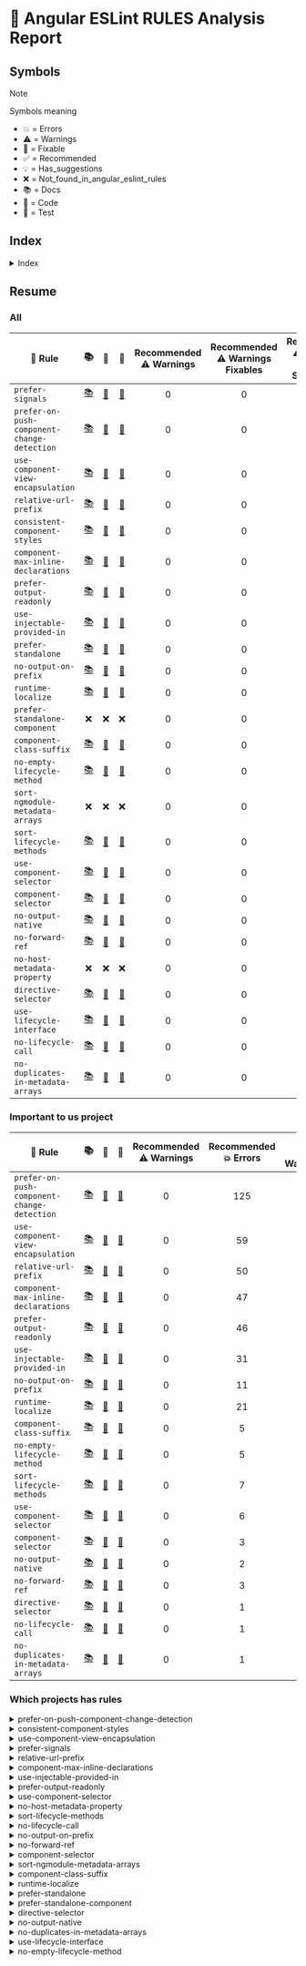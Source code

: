 # 📑 Angular ESLint RULES Analysis Report

## Symbols

> [!NOTE]
> Symbols meaning
> - 💥 = Errors
> - ⚠️ = Warnings
> - 🔧 = Fixable
> - ✅ = Recommended
> - 💡 = Has_suggestions
> - ❌ = Not_found_in_angular_eslint_rules
> - 📚 = Docs
> - 📄 = Code
> - 🧪 = Test



## Index

<details>
	<summary>Index</summary>

- [Resume](#resume)
	- [All](#all)
	- [Important to us project](#important-to-us-project)
	- [Which projects has rules](#which-projects-has-rules)
</details>

## Resume

### All

| 📏 Rule | 📚 | 📄 | 🧪 | Recommended<br>⚠️ Warnings | Recommended<br>⚠️ Warnings<br>Fixables | Recommended<br>⚠️ Warnings<br>With Suggestions | Recommended<br>💥 Errors | Recommended<br>💥 Errors<br>Fixables | Recommended<br>💥 Errors<br>With Suggestions | All<br>⚠️ Warnings | All<br>⚠️ Warnings<br>Fixables | All<br>⚠️ Warnings<br>With Suggestions | All<br>💥 Errors | All<br>💥 Errors<br>Fixables | All<br>💥 Errors<br>With Suggestions | 🔧 | ✅ | 💡 |
| --- | :--: | :--: | :--: | :--: | :--: | :--: | :--: | :--: | :--: | :--: | :--: | :--: | :--: | :--: | :--: | :--: | :--: | :--: |
| `prefer-signals` | [📚](https://github.com/angular-eslint/angular-eslint/blob/main/packages/eslint-plugin/docs/rules/prefer-signals.md) | [📄](https://github.com/angular-eslint/angular-eslint/blob/main/packages/eslint-plugin/src/rules/prefer-signals.ts) | [🧪](https://github.com/angular-eslint/angular-eslint/blob/main/packages/eslint-plugin/tests/rules/prefer-signals) | 0 | 0 | 0 | 219 | 0 | 2 | 0 | 0 | 0 | 0 | 0 | 0 | 🔧 |  |  |
| `prefer-on-push-component-change-detection` | [📚](https://github.com/angular-eslint/angular-eslint/blob/main/packages/eslint-plugin/docs/rules/prefer-on-push-component-change-detection.md) | [📄](https://github.com/angular-eslint/angular-eslint/blob/main/packages/eslint-plugin/src/rules/prefer-on-push-component-change-detection.ts) | [🧪](https://github.com/angular-eslint/angular-eslint/blob/main/packages/eslint-plugin/tests/rules/prefer-on-push-component-change-detection) | 0 | 0 | 0 | 125 | 0 | 125 | 0 | 0 | 0 | 0 | 0 | 0 |  |  | 💡 |
| `use-component-view-encapsulation` | [📚](https://github.com/angular-eslint/angular-eslint/blob/main/packages/eslint-plugin/docs/rules/use-component-view-encapsulation.md) | [📄](https://github.com/angular-eslint/angular-eslint/blob/main/packages/eslint-plugin/src/rules/use-component-view-encapsulation.ts) | [🧪](https://github.com/angular-eslint/angular-eslint/blob/main/packages/eslint-plugin/tests/rules/use-component-view-encapsulation) | 0 | 0 | 0 | 59 | 0 | 59 | 0 | 0 | 0 | 0 | 0 | 0 |  |  | 💡 |
| `relative-url-prefix` | [📚](https://github.com/angular-eslint/angular-eslint/blob/main/packages/eslint-plugin/docs/rules/relative-url-prefix.md) | [📄](https://github.com/angular-eslint/angular-eslint/blob/main/packages/eslint-plugin/src/rules/relative-url-prefix.ts) | [🧪](https://github.com/angular-eslint/angular-eslint/blob/main/packages/eslint-plugin/tests/rules/relative-url-prefix) | 0 | 0 | 0 | 50 | 0 | 0 | 0 | 0 | 0 | 0 | 0 | 0 |  |  |  |
| `consistent-component-styles` | [📚](https://github.com/angular-eslint/angular-eslint/blob/main/packages/eslint-plugin/docs/rules/consistent-component-styles.md) | [📄](https://github.com/angular-eslint/angular-eslint/blob/main/packages/eslint-plugin/src/rules/consistent-component-styles.ts) | [🧪](https://github.com/angular-eslint/angular-eslint/blob/main/packages/eslint-plugin/tests/rules/consistent-component-styles) | 0 | 0 | 0 | 48 | 48 | 0 | 0 | 0 | 0 | 0 | 0 | 0 | 🔧 |  |  |
| `component-max-inline-declarations` | [📚](https://github.com/angular-eslint/angular-eslint/blob/main/packages/eslint-plugin/docs/rules/component-max-inline-declarations.md) | [📄](https://github.com/angular-eslint/angular-eslint/blob/main/packages/eslint-plugin/src/rules/component-max-inline-declarations.ts) | [🧪](https://github.com/angular-eslint/angular-eslint/blob/main/packages/eslint-plugin/tests/rules/component-max-inline-declarations) | 0 | 0 | 0 | 47 | 0 | 0 | 0 | 0 | 0 | 0 | 0 | 0 |  |  |  |
| `prefer-output-readonly` | [📚](https://github.com/angular-eslint/angular-eslint/blob/main/packages/eslint-plugin/docs/rules/prefer-output-readonly.md) | [📄](https://github.com/angular-eslint/angular-eslint/blob/main/packages/eslint-plugin/src/rules/prefer-output-readonly.ts) | [🧪](https://github.com/angular-eslint/angular-eslint/blob/main/packages/eslint-plugin/tests/rules/prefer-output-readonly) | 0 | 0 | 0 | 46 | 0 | 46 | 0 | 0 | 0 | 0 | 0 | 0 |  |  | 💡 |
| `use-injectable-provided-in` | [📚](https://github.com/angular-eslint/angular-eslint/blob/main/packages/eslint-plugin/docs/rules/use-injectable-provided-in.md) | [📄](https://github.com/angular-eslint/angular-eslint/blob/main/packages/eslint-plugin/src/rules/use-injectable-provided-in.ts) | [🧪](https://github.com/angular-eslint/angular-eslint/blob/main/packages/eslint-plugin/tests/rules/use-injectable-provided-in) | 0 | 0 | 0 | 31 | 0 | 31 | 0 | 0 | 0 | 0 | 0 | 0 |  |  | 💡 |
| `prefer-standalone` | [📚](https://github.com/angular-eslint/angular-eslint/blob/main/packages/eslint-plugin/docs/rules/prefer-standalone.md) | [📄](https://github.com/angular-eslint/angular-eslint/blob/main/packages/eslint-plugin/src/rules/prefer-standalone.ts) | [🧪](https://github.com/angular-eslint/angular-eslint/blob/main/packages/eslint-plugin/tests/rules/prefer-standalone) | 0 | 0 | 0 | 12 | 12 | 0 | 0 | 0 | 0 | 12 | 12 | 0 | 🔧 | ✅ |  |
| `no-output-on-prefix` | [📚](https://github.com/angular-eslint/angular-eslint/blob/main/packages/eslint-plugin/docs/rules/no-output-on-prefix.md) | [📄](https://github.com/angular-eslint/angular-eslint/blob/main/packages/eslint-plugin/src/rules/no-output-on-prefix.ts) | [🧪](https://github.com/angular-eslint/angular-eslint/blob/main/packages/eslint-plugin/tests/rules/no-output-on-prefix) | 0 | 0 | 0 | 11 | 0 | 0 | 0 | 0 | 0 | 11 | 0 | 0 |  | ✅ |  |
| `runtime-localize` | [📚](https://github.com/angular-eslint/angular-eslint/blob/main/packages/eslint-plugin/docs/rules/runtime-localize.md) | [📄](https://github.com/angular-eslint/angular-eslint/blob/main/packages/eslint-plugin/src/rules/runtime-localize.ts) | [🧪](https://github.com/angular-eslint/angular-eslint/blob/main/packages/eslint-plugin/tests/rules/runtime-localize) | 0 | 0 | 0 | 21 | 0 | 0 | 0 | 0 | 0 | 0 | 0 | 0 |  |  |  |
| `prefer-standalone-component` | ❌ | ❌ | ❌ | 0 | 0 | 0 | 11 | 11 | 0 | 0 | 0 | 0 | 0 | 0 | 0 | ❌ | ❌ | ❌ |
| `component-class-suffix` | [📚](https://github.com/angular-eslint/angular-eslint/blob/main/packages/eslint-plugin/docs/rules/component-class-suffix.md) | [📄](https://github.com/angular-eslint/angular-eslint/blob/main/packages/eslint-plugin/src/rules/component-class-suffix.ts) | [🧪](https://github.com/angular-eslint/angular-eslint/blob/main/packages/eslint-plugin/tests/rules/component-class-suffix) | 0 | 0 | 0 | 5 | 0 | 0 | 0 | 0 | 0 | 5 | 0 | 0 |  | ✅ |  |
| `no-empty-lifecycle-method` | [📚](https://github.com/angular-eslint/angular-eslint/blob/main/packages/eslint-plugin/docs/rules/no-empty-lifecycle-method.md) | [📄](https://github.com/angular-eslint/angular-eslint/blob/main/packages/eslint-plugin/src/rules/no-empty-lifecycle-method.ts) | [🧪](https://github.com/angular-eslint/angular-eslint/blob/main/packages/eslint-plugin/tests/rules/no-empty-lifecycle-method) | 0 | 0 | 0 | 5 | 0 | 5 | 0 | 0 | 0 | 5 | 0 | 5 |  | ✅ | 💡 |
| `sort-ngmodule-metadata-arrays` | ❌ | ❌ | ❌ | 0 | 0 | 0 | 9 | 9 | 0 | 0 | 0 | 0 | 0 | 0 | 0 | ❌ | ❌ | ❌ |
| `sort-lifecycle-methods` | [📚](https://github.com/angular-eslint/angular-eslint/blob/main/packages/eslint-plugin/docs/rules/sort-lifecycle-methods.md) | [📄](https://github.com/angular-eslint/angular-eslint/blob/main/packages/eslint-plugin/src/rules/sort-lifecycle-methods.ts) | [🧪](https://github.com/angular-eslint/angular-eslint/blob/main/packages/eslint-plugin/tests/rules/sort-lifecycle-methods) | 0 | 0 | 0 | 7 | 0 | 0 | 0 | 0 | 0 | 0 | 0 | 0 |  |  |  |
| `use-component-selector` | [📚](https://github.com/angular-eslint/angular-eslint/blob/main/packages/eslint-plugin/docs/rules/use-component-selector.md) | [📄](https://github.com/angular-eslint/angular-eslint/blob/main/packages/eslint-plugin/src/rules/use-component-selector.ts) | [🧪](https://github.com/angular-eslint/angular-eslint/blob/main/packages/eslint-plugin/tests/rules/use-component-selector) | 0 | 0 | 0 | 6 | 0 | 0 | 0 | 0 | 0 | 0 | 0 | 0 |  |  |  |
| `component-selector` | [📚](https://github.com/angular-eslint/angular-eslint/blob/main/packages/eslint-plugin/docs/rules/component-selector.md) | [📄](https://github.com/angular-eslint/angular-eslint/blob/main/packages/eslint-plugin/src/rules/component-selector.ts) | [🧪](https://github.com/angular-eslint/angular-eslint/blob/main/packages/eslint-plugin/tests/rules/component-selector) | 0 | 0 | 0 | 3 | 0 | 0 | 0 | 0 | 0 | 3 | 0 | 0 |  |  |  |
| `no-output-native` | [📚](https://github.com/angular-eslint/angular-eslint/blob/main/packages/eslint-plugin/docs/rules/no-output-native.md) | [📄](https://github.com/angular-eslint/angular-eslint/blob/main/packages/eslint-plugin/src/rules/no-output-native.ts) | [🧪](https://github.com/angular-eslint/angular-eslint/blob/main/packages/eslint-plugin/tests/rules/no-output-native) | 0 | 0 | 0 | 2 | 0 | 0 | 0 | 0 | 0 | 2 | 0 | 0 |  | ✅ |  |
| `no-forward-ref` | [📚](https://github.com/angular-eslint/angular-eslint/blob/main/packages/eslint-plugin/docs/rules/no-forward-ref.md) | [📄](https://github.com/angular-eslint/angular-eslint/blob/main/packages/eslint-plugin/src/rules/no-forward-ref.ts) | [🧪](https://github.com/angular-eslint/angular-eslint/blob/main/packages/eslint-plugin/tests/rules/no-forward-ref) | 0 | 0 | 0 | 3 | 0 | 0 | 0 | 0 | 0 | 0 | 0 | 0 |  |  |  |
| `no-host-metadata-property` | ❌ | ❌ | ❌ | 0 | 0 | 0 | 1 | 0 | 0 | 0 | 0 | 0 | 1 | 0 | 0 | ❌ | ❌ | ❌ |
| `directive-selector` | [📚](https://github.com/angular-eslint/angular-eslint/blob/main/packages/eslint-plugin/docs/rules/directive-selector.md) | [📄](https://github.com/angular-eslint/angular-eslint/blob/main/packages/eslint-plugin/src/rules/directive-selector.ts) | [🧪](https://github.com/angular-eslint/angular-eslint/blob/main/packages/eslint-plugin/tests/rules/directive-selector) | 0 | 0 | 0 | 1 | 0 | 0 | 0 | 0 | 0 | 1 | 0 | 0 |  |  |  |
| `use-lifecycle-interface` | [📚](https://github.com/angular-eslint/angular-eslint/blob/main/packages/eslint-plugin/docs/rules/use-lifecycle-interface.md) | [📄](https://github.com/angular-eslint/angular-eslint/blob/main/packages/eslint-plugin/src/rules/use-lifecycle-interface.ts) | [🧪](https://github.com/angular-eslint/angular-eslint/blob/main/packages/eslint-plugin/tests/rules/use-lifecycle-interface) | 0 | 0 | 0 | 1 | 1 | 0 | 1 | 1 | 0 | 0 | 0 | 0 | 🔧 |  |  |
| `no-lifecycle-call` | [📚](https://github.com/angular-eslint/angular-eslint/blob/main/packages/eslint-plugin/docs/rules/no-lifecycle-call.md) | [📄](https://github.com/angular-eslint/angular-eslint/blob/main/packages/eslint-plugin/src/rules/no-lifecycle-call.ts) | [🧪](https://github.com/angular-eslint/angular-eslint/blob/main/packages/eslint-plugin/tests/rules/no-lifecycle-call) | 0 | 0 | 0 | 1 | 0 | 0 | 0 | 0 | 0 | 0 | 0 | 0 |  |  |  |
| `no-duplicates-in-metadata-arrays` | [📚](https://github.com/angular-eslint/angular-eslint/blob/main/packages/eslint-plugin/docs/rules/no-duplicates-in-metadata-arrays.md) | [📄](https://github.com/angular-eslint/angular-eslint/blob/main/packages/eslint-plugin/src/rules/no-duplicates-in-metadata-arrays.ts) | [🧪](https://github.com/angular-eslint/angular-eslint/blob/main/packages/eslint-plugin/tests/rules/no-duplicates-in-metadata-arrays) | 0 | 0 | 0 | 1 | 0 | 0 | 0 | 0 | 0 | 0 | 0 | 0 |  |  |  |



### Important to us project

| 📏 Rule | 📚 | 📄 | 🧪 | Recommended<br>⚠️ Warnings | Recommended<br>💥 Errors | All<br>⚠️ Warnings | All<br>💥 Errors | 🔧 | ✅ | 💡 |
| --- | :--: | :--: | :--: | :--: | :--: | :--: | :--: | :--: | :--: | :--: |
| `prefer-on-push-component-change-detection` | [📚](https://github.com/angular-eslint/angular-eslint/blob/main/packages/eslint-plugin/docs/rules/prefer-on-push-component-change-detection.md) | [📄](https://github.com/angular-eslint/angular-eslint/blob/main/packages/eslint-plugin/src/rules/prefer-on-push-component-change-detection.ts) | [🧪](https://github.com/angular-eslint/angular-eslint/blob/main/packages/eslint-plugin/tests/rules/prefer-on-push-component-change-detection) | 0 | 125 | 0 | 0 |  |  | 💡 |
| `use-component-view-encapsulation` | [📚](https://github.com/angular-eslint/angular-eslint/blob/main/packages/eslint-plugin/docs/rules/use-component-view-encapsulation.md) | [📄](https://github.com/angular-eslint/angular-eslint/blob/main/packages/eslint-plugin/src/rules/use-component-view-encapsulation.ts) | [🧪](https://github.com/angular-eslint/angular-eslint/blob/main/packages/eslint-plugin/tests/rules/use-component-view-encapsulation) | 0 | 59 | 0 | 0 |  |  | 💡 |
| `relative-url-prefix` | [📚](https://github.com/angular-eslint/angular-eslint/blob/main/packages/eslint-plugin/docs/rules/relative-url-prefix.md) | [📄](https://github.com/angular-eslint/angular-eslint/blob/main/packages/eslint-plugin/src/rules/relative-url-prefix.ts) | [🧪](https://github.com/angular-eslint/angular-eslint/blob/main/packages/eslint-plugin/tests/rules/relative-url-prefix) | 0 | 50 | 0 | 0 |  |  |  |
| `component-max-inline-declarations` | [📚](https://github.com/angular-eslint/angular-eslint/blob/main/packages/eslint-plugin/docs/rules/component-max-inline-declarations.md) | [📄](https://github.com/angular-eslint/angular-eslint/blob/main/packages/eslint-plugin/src/rules/component-max-inline-declarations.ts) | [🧪](https://github.com/angular-eslint/angular-eslint/blob/main/packages/eslint-plugin/tests/rules/component-max-inline-declarations) | 0 | 47 | 0 | 0 |  |  |  |
| `prefer-output-readonly` | [📚](https://github.com/angular-eslint/angular-eslint/blob/main/packages/eslint-plugin/docs/rules/prefer-output-readonly.md) | [📄](https://github.com/angular-eslint/angular-eslint/blob/main/packages/eslint-plugin/src/rules/prefer-output-readonly.ts) | [🧪](https://github.com/angular-eslint/angular-eslint/blob/main/packages/eslint-plugin/tests/rules/prefer-output-readonly) | 0 | 46 | 0 | 0 |  |  | 💡 |
| `use-injectable-provided-in` | [📚](https://github.com/angular-eslint/angular-eslint/blob/main/packages/eslint-plugin/docs/rules/use-injectable-provided-in.md) | [📄](https://github.com/angular-eslint/angular-eslint/blob/main/packages/eslint-plugin/src/rules/use-injectable-provided-in.ts) | [🧪](https://github.com/angular-eslint/angular-eslint/blob/main/packages/eslint-plugin/tests/rules/use-injectable-provided-in) | 0 | 31 | 0 | 0 |  |  | 💡 |
| `no-output-on-prefix` | [📚](https://github.com/angular-eslint/angular-eslint/blob/main/packages/eslint-plugin/docs/rules/no-output-on-prefix.md) | [📄](https://github.com/angular-eslint/angular-eslint/blob/main/packages/eslint-plugin/src/rules/no-output-on-prefix.ts) | [🧪](https://github.com/angular-eslint/angular-eslint/blob/main/packages/eslint-plugin/tests/rules/no-output-on-prefix) | 0 | 11 | 0 | 11 |  | ✅ |  |
| `runtime-localize` | [📚](https://github.com/angular-eslint/angular-eslint/blob/main/packages/eslint-plugin/docs/rules/runtime-localize.md) | [📄](https://github.com/angular-eslint/angular-eslint/blob/main/packages/eslint-plugin/src/rules/runtime-localize.ts) | [🧪](https://github.com/angular-eslint/angular-eslint/blob/main/packages/eslint-plugin/tests/rules/runtime-localize) | 0 | 21 | 0 | 0 |  |  |  |
| `component-class-suffix` | [📚](https://github.com/angular-eslint/angular-eslint/blob/main/packages/eslint-plugin/docs/rules/component-class-suffix.md) | [📄](https://github.com/angular-eslint/angular-eslint/blob/main/packages/eslint-plugin/src/rules/component-class-suffix.ts) | [🧪](https://github.com/angular-eslint/angular-eslint/blob/main/packages/eslint-plugin/tests/rules/component-class-suffix) | 0 | 5 | 0 | 5 |  | ✅ |  |
| `no-empty-lifecycle-method` | [📚](https://github.com/angular-eslint/angular-eslint/blob/main/packages/eslint-plugin/docs/rules/no-empty-lifecycle-method.md) | [📄](https://github.com/angular-eslint/angular-eslint/blob/main/packages/eslint-plugin/src/rules/no-empty-lifecycle-method.ts) | [🧪](https://github.com/angular-eslint/angular-eslint/blob/main/packages/eslint-plugin/tests/rules/no-empty-lifecycle-method) | 0 | 5 | 0 | 5 |  | ✅ | 💡 |
| `sort-lifecycle-methods` | [📚](https://github.com/angular-eslint/angular-eslint/blob/main/packages/eslint-plugin/docs/rules/sort-lifecycle-methods.md) | [📄](https://github.com/angular-eslint/angular-eslint/blob/main/packages/eslint-plugin/src/rules/sort-lifecycle-methods.ts) | [🧪](https://github.com/angular-eslint/angular-eslint/blob/main/packages/eslint-plugin/tests/rules/sort-lifecycle-methods) | 0 | 7 | 0 | 0 |  |  |  |
| `use-component-selector` | [📚](https://github.com/angular-eslint/angular-eslint/blob/main/packages/eslint-plugin/docs/rules/use-component-selector.md) | [📄](https://github.com/angular-eslint/angular-eslint/blob/main/packages/eslint-plugin/src/rules/use-component-selector.ts) | [🧪](https://github.com/angular-eslint/angular-eslint/blob/main/packages/eslint-plugin/tests/rules/use-component-selector) | 0 | 6 | 0 | 0 |  |  |  |
| `component-selector` | [📚](https://github.com/angular-eslint/angular-eslint/blob/main/packages/eslint-plugin/docs/rules/component-selector.md) | [📄](https://github.com/angular-eslint/angular-eslint/blob/main/packages/eslint-plugin/src/rules/component-selector.ts) | [🧪](https://github.com/angular-eslint/angular-eslint/blob/main/packages/eslint-plugin/tests/rules/component-selector) | 0 | 3 | 0 | 3 |  |  |  |
| `no-output-native` | [📚](https://github.com/angular-eslint/angular-eslint/blob/main/packages/eslint-plugin/docs/rules/no-output-native.md) | [📄](https://github.com/angular-eslint/angular-eslint/blob/main/packages/eslint-plugin/src/rules/no-output-native.ts) | [🧪](https://github.com/angular-eslint/angular-eslint/blob/main/packages/eslint-plugin/tests/rules/no-output-native) | 0 | 2 | 0 | 2 |  | ✅ |  |
| `no-forward-ref` | [📚](https://github.com/angular-eslint/angular-eslint/blob/main/packages/eslint-plugin/docs/rules/no-forward-ref.md) | [📄](https://github.com/angular-eslint/angular-eslint/blob/main/packages/eslint-plugin/src/rules/no-forward-ref.ts) | [🧪](https://github.com/angular-eslint/angular-eslint/blob/main/packages/eslint-plugin/tests/rules/no-forward-ref) | 0 | 3 | 0 | 0 |  |  |  |
| `directive-selector` | [📚](https://github.com/angular-eslint/angular-eslint/blob/main/packages/eslint-plugin/docs/rules/directive-selector.md) | [📄](https://github.com/angular-eslint/angular-eslint/blob/main/packages/eslint-plugin/src/rules/directive-selector.ts) | [🧪](https://github.com/angular-eslint/angular-eslint/blob/main/packages/eslint-plugin/tests/rules/directive-selector) | 0 | 1 | 0 | 1 |  |  |  |
| `no-lifecycle-call` | [📚](https://github.com/angular-eslint/angular-eslint/blob/main/packages/eslint-plugin/docs/rules/no-lifecycle-call.md) | [📄](https://github.com/angular-eslint/angular-eslint/blob/main/packages/eslint-plugin/src/rules/no-lifecycle-call.ts) | [🧪](https://github.com/angular-eslint/angular-eslint/blob/main/packages/eslint-plugin/tests/rules/no-lifecycle-call) | 0 | 1 | 0 | 0 |  |  |  |
| `no-duplicates-in-metadata-arrays` | [📚](https://github.com/angular-eslint/angular-eslint/blob/main/packages/eslint-plugin/docs/rules/no-duplicates-in-metadata-arrays.md) | [📄](https://github.com/angular-eslint/angular-eslint/blob/main/packages/eslint-plugin/src/rules/no-duplicates-in-metadata-arrays.ts) | [🧪](https://github.com/angular-eslint/angular-eslint/blob/main/packages/eslint-plugin/tests/rules/no-duplicates-in-metadata-arrays) | 0 | 1 | 0 | 0 |  |  |  |



### Which projects has rules

<details>
<summary>prefer-on-push-component-change-detection</summary>

- RECOMMENDED: \[⚠️ 0 💥 20] ALL: \[⚠️ 0 💥 0] [angular-calendar](repositories/report.angular-calendar.md#%EF%B8%8F-angular-calendar)-->[angular-calendar](repositories/report.angular-calendar.md#-angular-calendar)

- RECOMMENDED: \[⚠️ 0 💥 19] ALL: \[⚠️ 0 💥 0] [QuickApp](repositories/report.QuickApp.md#%EF%B8%8F-QuickApp)-->[quickapp.client](repositories/report.QuickApp.md#-quickapp.client)

- RECOMMENDED: \[⚠️ 0 💥 16] ALL: \[⚠️ 0 💥 0] [angular-realworld-example-app](repositories/report.angular-realworld-example-app.md#%EF%B8%8F-angular-realworld-example-app)-->[angular-conduit](repositories/report.angular-realworld-example-app.md#-angular-conduit)

- RECOMMENDED: \[⚠️ 0 💥 12] ALL: \[⚠️ 0 💥 0] [Angular-Full-Stack](repositories/report.Angular-Full-Stack.md#%EF%B8%8F-Angular-Full-Stack)-->[angular2-full-stack](repositories/report.Angular-Full-Stack.md#-angular2-full-stack)

- RECOMMENDED: \[⚠️ 0 💥 11] ALL: \[⚠️ 0 💥 0] [angular-ionic-ngxs-movies](repositories/report.angular-ionic-ngxs-movies.md#%EF%B8%8F-angular-ionic-ngxs-movies)-->[angular-ionic-ngxs-movies](repositories/report.angular-ionic-ngxs-movies.md#-angular-ionic-ngxs-movies)

- RECOMMENDED: \[⚠️ 0 💥 06] ALL: \[⚠️ 0 💥 0] [angular-fontawesome](repositories/report.angular-fontawesome.md#%EF%B8%8F-angular-fontawesome)-->[angular-fontawesome](repositories/report.angular-fontawesome.md#-angular-fontawesome)

- RECOMMENDED: \[⚠️ 0 💥 06] ALL: \[⚠️ 0 💥 0] [ngx-toastr](repositories/report.ngx-toastr.md#%EF%B8%8F-ngx-toastr)-->[ngx-toastr](repositories/report.ngx-toastr.md#-ngx-toastr)

- RECOMMENDED: \[⚠️ 0 💥 06] ALL: \[⚠️ 0 💥 0] [mean](repositories/report.mean.md#%EF%B8%8F-mean)-->[mean](repositories/report.mean.md#-mean)

- RECOMMENDED: \[⚠️ 0 💥 04] ALL: \[⚠️ 0 💥 0] [angular-calendar](repositories/report.angular-calendar.md#%EF%B8%8F-angular-calendar)-->[demos](repositories/report.angular-calendar.md#-demos)

- RECOMMENDED: \[⚠️ 0 💥 04] ALL: \[⚠️ 0 💥 0] [angular-fontawesome](repositories/report.angular-fontawesome.md#%EF%B8%8F-angular-fontawesome)-->[demo](repositories/report.angular-fontawesome.md#-demo)

- RECOMMENDED: \[⚠️ 0 💥 04] ALL: \[⚠️ 0 💥 0] [angular-16-crud-example](repositories/report.angular-16-crud-example.md#%EF%B8%8F-angular-16-crud-example)-->[angular-16-crud](repositories/report.angular-16-crud-example.md#-angular-16-crud)

- RECOMMENDED: \[⚠️ 0 💥 04] ALL: \[⚠️ 0 💥 0] [angular-17-crud-example](repositories/report.angular-17-crud-example.md#%EF%B8%8F-angular-17-crud-example)-->[angular-17-crud](repositories/report.angular-17-crud-example.md#-angular-17-crud)

- RECOMMENDED: \[⚠️ 0 💥 03] ALL: \[⚠️ 0 💥 0] [angular-gridster2](repositories/report.angular-gridster2.md#%EF%B8%8F-angular-gridster2)-->[angular-gridster2](repositories/report.angular-gridster2.md#-angular-gridster2)

- RECOMMENDED: \[⚠️ 0 💥 03] ALL: \[⚠️ 0 💥 0] [ngx-quill](repositories/report.ngx-quill.md#%EF%B8%8F-ngx-quill)-->[ngx-quill](repositories/report.ngx-quill.md#-ngx-quill)

- RECOMMENDED: \[⚠️ 0 💥 03] ALL: \[⚠️ 0 💥 0] [gojs-angular-basic](repositories/report.gojs-angular-basic.md#%EF%B8%8F-gojs-angular-basic)-->[first-app](repositories/report.gojs-angular-basic.md#-first-app)

- RECOMMENDED: \[⚠️ 0 💥 02] ALL: \[⚠️ 0 💥 0] [play-scala-angular-seed](repositories/report.play-scala-angular-seed.md#%EF%B8%8F-play-scala-angular-seed)-->[scala-play-angular-seed](repositories/report.play-scala-angular-seed.md#-scala-play-angular-seed)

- RECOMMENDED: \[⚠️ 0 💥 01] ALL: \[⚠️ 0 💥 0] [angular-basics-project](repositories/report.angular-basics-project.md#%EF%B8%8F-angular-basics-project)-->[shopping-cart](repositories/report.angular-basics-project.md#-shopping-cart)

- RECOMMENDED: \[⚠️ 0 💥 01] ALL: \[⚠️ 0 💥 0] [ng-apexcharts](repositories/report.ng-apexcharts.md#%EF%B8%8F-ng-apexcharts)-->[ng-apexcharts-demo](repositories/report.ng-apexcharts.md#-ng-apexcharts-demo)

</details>

<details>
<summary>consistent-component-styles</summary>

- RECOMMENDED: \[⚠️ 0 💥 17] ALL: \[⚠️ 0 💥 0] [angular-calendar](repositories/report.angular-calendar.md#%EF%B8%8F-angular-calendar)-->[demos](repositories/report.angular-calendar.md#-demos)

- RECOMMENDED: \[⚠️ 0 💥 05] ALL: \[⚠️ 0 💥 0] [mean](repositories/report.mean.md#%EF%B8%8F-mean)-->[mean](repositories/report.mean.md#-mean)

- RECOMMENDED: \[⚠️ 0 💥 04] ALL: \[⚠️ 0 💥 0] [angular-16-crud-example](repositories/report.angular-16-crud-example.md#%EF%B8%8F-angular-16-crud-example)-->[angular-16-crud](repositories/report.angular-16-crud-example.md#-angular-16-crud)

- RECOMMENDED: \[⚠️ 0 💥 04] ALL: \[⚠️ 0 💥 0] [Angular-Full-Stack](repositories/report.Angular-Full-Stack.md#%EF%B8%8F-Angular-Full-Stack)-->[angular2-full-stack](repositories/report.Angular-Full-Stack.md#-angular2-full-stack)

- RECOMMENDED: \[⚠️ 0 💥 03] ALL: \[⚠️ 0 💥 0] [angular-gridster2](repositories/report.angular-gridster2.md#%EF%B8%8F-angular-gridster2)-->[angular-gridster2](repositories/report.angular-gridster2.md#-angular-gridster2)

- RECOMMENDED: \[⚠️ 0 💥 03] ALL: \[⚠️ 0 💥 0] [ngx-quill](repositories/report.ngx-quill.md#%EF%B8%8F-ngx-quill)-->[ngx-quill](repositories/report.ngx-quill.md#-ngx-quill)

- RECOMMENDED: \[⚠️ 0 💥 03] ALL: \[⚠️ 0 💥 0] [angular-17-crud-example](repositories/report.angular-17-crud-example.md#%EF%B8%8F-angular-17-crud-example)-->[angular-17-crud](repositories/report.angular-17-crud-example.md#-angular-17-crud)

- RECOMMENDED: \[⚠️ 0 💥 02] ALL: \[⚠️ 0 💥 0] [gojs-angular-basic](repositories/report.gojs-angular-basic.md#%EF%B8%8F-gojs-angular-basic)-->[first-app](repositories/report.gojs-angular-basic.md#-first-app)

- RECOMMENDED: \[⚠️ 0 💥 02] ALL: \[⚠️ 0 💥 0] [play-scala-angular-seed](repositories/report.play-scala-angular-seed.md#%EF%B8%8F-play-scala-angular-seed)-->[scala-play-angular-seed](repositories/report.play-scala-angular-seed.md#-scala-play-angular-seed)

- RECOMMENDED: \[⚠️ 0 💥 01] ALL: \[⚠️ 0 💥 0] [angular-calendar](repositories/report.angular-calendar.md#%EF%B8%8F-angular-calendar)-->[angular-calendar](repositories/report.angular-calendar.md#-angular-calendar)

- RECOMMENDED: \[⚠️ 0 💥 01] ALL: \[⚠️ 0 💥 0] [angular-fontawesome](repositories/report.angular-fontawesome.md#%EF%B8%8F-angular-fontawesome)-->[demo](repositories/report.angular-fontawesome.md#-demo)

- RECOMMENDED: \[⚠️ 0 💥 01] ALL: \[⚠️ 0 💥 0] [angular-basics-project](repositories/report.angular-basics-project.md#%EF%B8%8F-angular-basics-project)-->[shopping-cart](repositories/report.angular-basics-project.md#-shopping-cart)

- RECOMMENDED: \[⚠️ 0 💥 01] ALL: \[⚠️ 0 💥 0] [angular-realworld-example-app](repositories/report.angular-realworld-example-app.md#%EF%B8%8F-angular-realworld-example-app)-->[angular-conduit](repositories/report.angular-realworld-example-app.md#-angular-conduit)

- RECOMMENDED: \[⚠️ 0 💥 01] ALL: \[⚠️ 0 💥 0] [ng-apexcharts](repositories/report.ng-apexcharts.md#%EF%B8%8F-ng-apexcharts)-->[ng-apexcharts-demo](repositories/report.ng-apexcharts.md#-ng-apexcharts-demo)

</details>

<details>
<summary>use-component-view-encapsulation</summary>

- RECOMMENDED: \[⚠️ 0 💥 25] ALL: \[⚠️ 0 💥 0] [angular-gridster2](repositories/report.angular-gridster2.md#%EF%B8%8F-angular-gridster2)-->[gridster-app](repositories/report.angular-gridster2.md#-gridster-app)

- RECOMMENDED: \[⚠️ 0 💥 12] ALL: \[⚠️ 0 💥 0] [angular-calendar](repositories/report.angular-calendar.md#%EF%B8%8F-angular-calendar)-->[demos](repositories/report.angular-calendar.md#-demos)

- RECOMMENDED: \[⚠️ 0 💥 10] ALL: \[⚠️ 0 💥 0] [angular-ionic-ngxs-movies](repositories/report.angular-ionic-ngxs-movies.md#%EF%B8%8F-angular-ionic-ngxs-movies)-->[angular-ionic-ngxs-movies](repositories/report.angular-ionic-ngxs-movies.md#-angular-ionic-ngxs-movies)

- RECOMMENDED: \[⚠️ 0 💥 07] ALL: \[⚠️ 0 💥 0] [ng-three-template](repositories/report.ng-three-template.md#%EF%B8%8F-ng-three-template)-->[ng-three-template](repositories/report.ng-three-template.md#-ng-three-template)

- RECOMMENDED: \[⚠️ 0 💥 03] ALL: \[⚠️ 0 💥 0] [angular-gridster2](repositories/report.angular-gridster2.md#%EF%B8%8F-angular-gridster2)-->[angular-gridster2](repositories/report.angular-gridster2.md#-angular-gridster2)

- RECOMMENDED: \[⚠️ 0 💥 02] ALL: \[⚠️ 0 💥 0] [ngx-quill](repositories/report.ngx-quill.md#%EF%B8%8F-ngx-quill)-->[ngx-quill](repositories/report.ngx-quill.md#-ngx-quill)

</details>

<details>
<summary>prefer-signals</summary>

- RECOMMENDED: \[⚠️ 0 💥 149] ALL: \[⚠️ 0 💥 0] [angular-calendar](repositories/report.angular-calendar.md#%EF%B8%8F-angular-calendar)-->[angular-calendar](repositories/report.angular-calendar.md#-angular-calendar)

- RECOMMENDED: \[⚠️ 0 💥 037] ALL: \[⚠️ 0 💥 0] [angular-fontawesome](repositories/report.angular-fontawesome.md#%EF%B8%8F-angular-fontawesome)-->[angular-fontawesome](repositories/report.angular-fontawesome.md#-angular-fontawesome)

- RECOMMENDED: \[⚠️ 0 💥 009] ALL: \[⚠️ 0 💥 0] [angular-realworld-example-app](repositories/report.angular-realworld-example-app.md#%EF%B8%8F-angular-realworld-example-app)-->[angular-conduit](repositories/report.angular-realworld-example-app.md#-angular-conduit)

- RECOMMENDED: \[⚠️ 0 💥 007] ALL: \[⚠️ 0 💥 0] [angular-calendar](repositories/report.angular-calendar.md#%EF%B8%8F-angular-calendar)-->[demos](repositories/report.angular-calendar.md#-demos)

- RECOMMENDED: \[⚠️ 0 💥 005] ALL: \[⚠️ 0 💥 0] [gojs-angular-basic](repositories/report.gojs-angular-basic.md#%EF%B8%8F-gojs-angular-basic)-->[first-app](repositories/report.gojs-angular-basic.md#-first-app)

- RECOMMENDED: \[⚠️ 0 💥 003] ALL: \[⚠️ 0 💥 0] [Angular-Full-Stack](repositories/report.Angular-Full-Stack.md#%EF%B8%8F-Angular-Full-Stack)-->[angular2-full-stack](repositories/report.Angular-Full-Stack.md#-angular2-full-stack)

- RECOMMENDED: \[⚠️ 0 💥 002] ALL: \[⚠️ 0 💥 0] [ngx-quill](repositories/report.ngx-quill.md#%EF%B8%8F-ngx-quill)-->[ngx-quill](repositories/report.ngx-quill.md#-ngx-quill)

- RECOMMENDED: \[⚠️ 0 💥 002] ALL: \[⚠️ 0 💥 0] [angular-16-crud-example](repositories/report.angular-16-crud-example.md#%EF%B8%8F-angular-16-crud-example)-->[angular-16-crud](repositories/report.angular-16-crud-example.md#-angular-16-crud)

- RECOMMENDED: \[⚠️ 0 💥 002] ALL: \[⚠️ 0 💥 0] [angular-17-crud-example](repositories/report.angular-17-crud-example.md#%EF%B8%8F-angular-17-crud-example)-->[angular-17-crud](repositories/report.angular-17-crud-example.md#-angular-17-crud)

- RECOMMENDED: \[⚠️ 0 💥 001] ALL: \[⚠️ 0 💥 0] [mean](repositories/report.mean.md#%EF%B8%8F-mean)-->[mean](repositories/report.mean.md#-mean)

- RECOMMENDED: \[⚠️ 0 💥 001] ALL: \[⚠️ 0 💥 0] [ng-apexcharts](repositories/report.ng-apexcharts.md#%EF%B8%8F-ng-apexcharts)-->[ng-apexcharts-demo](repositories/report.ng-apexcharts.md#-ng-apexcharts-demo)

- RECOMMENDED: \[⚠️ 0 💥 001] ALL: \[⚠️ 0 💥 0] [ng-three-template](repositories/report.ng-three-template.md#%EF%B8%8F-ng-three-template)-->[ng-three-template](repositories/report.ng-three-template.md#-ng-three-template)

</details>

<details>
<summary>relative-url-prefix</summary>

- RECOMMENDED: \[⚠️ 0 💥 43] ALL: \[⚠️ 0 💥 0] [angular-calendar](repositories/report.angular-calendar.md#%EF%B8%8F-angular-calendar)-->[demos](repositories/report.angular-calendar.md#-demos)

- RECOMMENDED: \[⚠️ 0 💥 07] ALL: \[⚠️ 0 💥 0] [angular-ionic-ngxs-movies](repositories/report.angular-ionic-ngxs-movies.md#%EF%B8%8F-angular-ionic-ngxs-movies)-->[angular-ionic-ngxs-movies](repositories/report.angular-ionic-ngxs-movies.md#-angular-ionic-ngxs-movies)

</details>

<details>
<summary>component-max-inline-declarations</summary>

- RECOMMENDED: \[⚠️ 0 💥 17] ALL: \[⚠️ 0 💥 0] [angular-calendar](repositories/report.angular-calendar.md#%EF%B8%8F-angular-calendar)-->[angular-calendar](repositories/report.angular-calendar.md#-angular-calendar)

- RECOMMENDED: \[⚠️ 0 💥 11] ALL: \[⚠️ 0 💥 0] [angular-calendar](repositories/report.angular-calendar.md#%EF%B8%8F-angular-calendar)-->[demos](repositories/report.angular-calendar.md#-demos)

- RECOMMENDED: \[⚠️ 0 💥 11] ALL: \[⚠️ 0 💥 0] [ngx-toastr](repositories/report.ngx-toastr.md#%EF%B8%8F-ngx-toastr)-->[ngx-toastr](repositories/report.ngx-toastr.md#-ngx-toastr)

- RECOMMENDED: \[⚠️ 0 💥 06] ALL: \[⚠️ 0 💥 0] [angular-realworld-example-app](repositories/report.angular-realworld-example-app.md#%EF%B8%8F-angular-realworld-example-app)-->[angular-conduit](repositories/report.angular-realworld-example-app.md#-angular-conduit)

- RECOMMENDED: \[⚠️ 0 💥 02] ALL: \[⚠️ 0 💥 0] [ngx-quill](repositories/report.ngx-quill.md#%EF%B8%8F-ngx-quill)-->[ngx-quill](repositories/report.ngx-quill.md#-ngx-quill)

</details>

<details>
<summary>use-injectable-provided-in</summary>

- RECOMMENDED: \[⚠️ 0 💥 7] ALL: \[⚠️ 0 💥 0] [angular-calendar](repositories/report.angular-calendar.md#%EF%B8%8F-angular-calendar)-->[demos](repositories/report.angular-calendar.md#-demos)

- RECOMMENDED: \[⚠️ 0 💥 7] ALL: \[⚠️ 0 💥 0] [QuickApp](repositories/report.QuickApp.md#%EF%B8%8F-QuickApp)-->[quickapp.client](repositories/report.QuickApp.md#-quickapp.client)

- RECOMMENDED: \[⚠️ 0 💥 6] ALL: \[⚠️ 0 💥 0] [angular-calendar](repositories/report.angular-calendar.md#%EF%B8%8F-angular-calendar)-->[angular-calendar](repositories/report.angular-calendar.md#-angular-calendar)

- RECOMMENDED: \[⚠️ 0 💥 5] ALL: \[⚠️ 0 💥 0] [Angular-Full-Stack](repositories/report.Angular-Full-Stack.md#%EF%B8%8F-Angular-Full-Stack)-->[angular2-full-stack](repositories/report.Angular-Full-Stack.md#-angular2-full-stack)

- RECOMMENDED: \[⚠️ 0 💥 4] ALL: \[⚠️ 0 💥 0] [angular-ionic-ngxs-movies](repositories/report.angular-ionic-ngxs-movies.md#%EF%B8%8F-angular-ionic-ngxs-movies)-->[angular-ionic-ngxs-movies](repositories/report.angular-ionic-ngxs-movies.md#-angular-ionic-ngxs-movies)

- RECOMMENDED: \[⚠️ 0 💥 1] ALL: \[⚠️ 0 💥 0] [mean](repositories/report.mean.md#%EF%B8%8F-mean)-->[mean](repositories/report.mean.md#-mean)

- RECOMMENDED: \[⚠️ 0 💥 1] ALL: \[⚠️ 0 💥 0] [play-scala-angular-seed](repositories/report.play-scala-angular-seed.md#%EF%B8%8F-play-scala-angular-seed)-->[scala-play-angular-seed](repositories/report.play-scala-angular-seed.md#-scala-play-angular-seed)

</details>

<details>
<summary>prefer-output-readonly</summary>

- RECOMMENDED: \[⚠️ 0 💥 26] ALL: \[⚠️ 0 💥 0] [angular-calendar](repositories/report.angular-calendar.md#%EF%B8%8F-angular-calendar)-->[angular-calendar](repositories/report.angular-calendar.md#-angular-calendar)

- RECOMMENDED: \[⚠️ 0 💥 09] ALL: \[⚠️ 0 💥 0] [ngx-quill](repositories/report.ngx-quill.md#%EF%B8%8F-ngx-quill)-->[ngx-quill](repositories/report.ngx-quill.md#-ngx-quill)

- RECOMMENDED: \[⚠️ 0 💥 03] ALL: \[⚠️ 0 💥 0] [angular-calendar](repositories/report.angular-calendar.md#%EF%B8%8F-angular-calendar)-->[demos](repositories/report.angular-calendar.md#-demos)

- RECOMMENDED: \[⚠️ 0 💥 03] ALL: \[⚠️ 0 💥 0] [angular-gridster2](repositories/report.angular-gridster2.md#%EF%B8%8F-angular-gridster2)-->[angular-gridster2](repositories/report.angular-gridster2.md#-angular-gridster2)

- RECOMMENDED: \[⚠️ 0 💥 03] ALL: \[⚠️ 0 💥 0] [angular-realworld-example-app](repositories/report.angular-realworld-example-app.md#%EF%B8%8F-angular-realworld-example-app)-->[angular-conduit](repositories/report.angular-realworld-example-app.md#-angular-conduit)

- RECOMMENDED: \[⚠️ 0 💥 02] ALL: \[⚠️ 0 💥 0] [gojs-angular-basic](repositories/report.gojs-angular-basic.md#%EF%B8%8F-gojs-angular-basic)-->[first-app](repositories/report.gojs-angular-basic.md#-first-app)

</details>

<details>
<summary>use-component-selector</summary>

- RECOMMENDED: \[⚠️ 0 💥 6] ALL: \[⚠️ 0 💥 0] [angular-calendar](repositories/report.angular-calendar.md#%EF%B8%8F-angular-calendar)-->[angular-calendar](repositories/report.angular-calendar.md#-angular-calendar)

</details>

<details>
<summary>no-host-metadata-property</summary>

- RECOMMENDED: \[⚠️ 0 💥 1] ALL: \[⚠️ 0 💥 1] [angular-calendar](repositories/report.angular-calendar.md#%EF%B8%8F-angular-calendar)-->[angular-calendar](repositories/report.angular-calendar.md#-angular-calendar)

</details>

<details>
<summary>sort-lifecycle-methods</summary>

- RECOMMENDED: \[⚠️ 0 💥 3] ALL: \[⚠️ 0 💥 0] [angular-calendar](repositories/report.angular-calendar.md#%EF%B8%8F-angular-calendar)-->[angular-calendar](repositories/report.angular-calendar.md#-angular-calendar)

- RECOMMENDED: \[⚠️ 0 💥 2] ALL: \[⚠️ 0 💥 0] [angular-fontawesome](repositories/report.angular-fontawesome.md#%EF%B8%8F-angular-fontawesome)-->[angular-fontawesome](repositories/report.angular-fontawesome.md#-angular-fontawesome)

- RECOMMENDED: \[⚠️ 0 💥 2] ALL: \[⚠️ 0 💥 0] [angular-gridster2](repositories/report.angular-gridster2.md#%EF%B8%8F-angular-gridster2)-->[angular-gridster2](repositories/report.angular-gridster2.md#-angular-gridster2)

</details>

<details>
<summary>no-lifecycle-call</summary>

- RECOMMENDED: \[⚠️ 0 💥 1] ALL: \[⚠️ 0 💥 0] [angular-fontawesome](repositories/report.angular-fontawesome.md#%EF%B8%8F-angular-fontawesome)-->[angular-fontawesome](repositories/report.angular-fontawesome.md#-angular-fontawesome)

</details>

<details>
<summary>no-output-on-prefix</summary>

- RECOMMENDED: \[⚠️ 0 💥 9] ALL: \[⚠️ 0 💥 9] [ngx-quill](repositories/report.ngx-quill.md#%EF%B8%8F-ngx-quill)-->[ngx-quill](repositories/report.ngx-quill.md#-ngx-quill)

- RECOMMENDED: \[⚠️ 0 💥 2] ALL: \[⚠️ 0 💥 2] [gojs-angular-basic](repositories/report.gojs-angular-basic.md#%EF%B8%8F-gojs-angular-basic)-->[first-app](repositories/report.gojs-angular-basic.md#-first-app)

</details>

<details>
<summary>no-forward-ref</summary>

- RECOMMENDED: \[⚠️ 0 💥 2] ALL: \[⚠️ 0 💥 0] [ngx-quill](repositories/report.ngx-quill.md#%EF%B8%8F-ngx-quill)-->[ngx-quill](repositories/report.ngx-quill.md#-ngx-quill)

- RECOMMENDED: \[⚠️ 0 💥 1] ALL: \[⚠️ 0 💥 0] [QuickApp](repositories/report.QuickApp.md#%EF%B8%8F-QuickApp)-->[quickapp.client](repositories/report.QuickApp.md#-quickapp.client)

</details>

<details>
<summary>component-selector</summary>

- RECOMMENDED: \[⚠️ 0 💥 3] ALL: \[⚠️ 0 💥 3] [ngx-quill](repositories/report.ngx-quill.md#%EF%B8%8F-ngx-quill)-->[ngx-quill](repositories/report.ngx-quill.md#-ngx-quill)

</details>

<details>
<summary>sort-ngmodule-metadata-arrays</summary>

- RECOMMENDED: \[⚠️ 0 💥 6] ALL: \[⚠️ 0 💥 0] [angular-ionic-ngxs-movies](repositories/report.angular-ionic-ngxs-movies.md#%EF%B8%8F-angular-ionic-ngxs-movies)-->[angular-ionic-ngxs-movies](repositories/report.angular-ionic-ngxs-movies.md#-angular-ionic-ngxs-movies)

- RECOMMENDED: \[⚠️ 0 💥 3] ALL: \[⚠️ 0 💥 0] [ngx-toastr](repositories/report.ngx-toastr.md#%EF%B8%8F-ngx-toastr)-->[ngx-toastr](repositories/report.ngx-toastr.md#-ngx-toastr)

</details>

<details>
<summary>component-class-suffix</summary>

- RECOMMENDED: \[⚠️ 0 💥 5] ALL: \[⚠️ 0 💥 5] [ngx-toastr](repositories/report.ngx-toastr.md#%EF%B8%8F-ngx-toastr)-->[ngx-toastr](repositories/report.ngx-toastr.md#-ngx-toastr)

</details>

<details>
<summary>runtime-localize</summary>

- RECOMMENDED: \[⚠️ 0 💥 21] ALL: \[⚠️ 0 💥 0] [angular-example-app](repositories/report.angular-example-app.md#%EF%B8%8F-angular-example-app)-->[angularexampleapp](repositories/report.angular-example-app.md#-angularexampleapp)

</details>

<details>
<summary>prefer-standalone</summary>

- RECOMMENDED: \[⚠️ 0 💥 12] ALL: \[⚠️ 0 💥 12] [Angular-Full-Stack](repositories/report.Angular-Full-Stack.md#%EF%B8%8F-Angular-Full-Stack)-->[angular2-full-stack](repositories/report.Angular-Full-Stack.md#-angular2-full-stack)

</details>

<details>
<summary>prefer-standalone-component</summary>

- RECOMMENDED: \[⚠️ 0 💥 11] ALL: \[⚠️ 0 💥 0] [angular-ionic-ngxs-movies](repositories/report.angular-ionic-ngxs-movies.md#%EF%B8%8F-angular-ionic-ngxs-movies)-->[angular-ionic-ngxs-movies](repositories/report.angular-ionic-ngxs-movies.md#-angular-ionic-ngxs-movies)

</details>

<details>
<summary>directive-selector</summary>

- RECOMMENDED: \[⚠️ 0 💥 1] ALL: \[⚠️ 0 💥 1] [angular-realworld-example-app](repositories/report.angular-realworld-example-app.md#%EF%B8%8F-angular-realworld-example-app)-->[angular-conduit](repositories/report.angular-realworld-example-app.md#-angular-conduit)

</details>

<details>
<summary>no-output-native</summary>

- RECOMMENDED: \[⚠️ 0 💥 2] ALL: \[⚠️ 0 💥 2] [angular-realworld-example-app](repositories/report.angular-realworld-example-app.md#%EF%B8%8F-angular-realworld-example-app)-->[angular-conduit](repositories/report.angular-realworld-example-app.md#-angular-conduit)

</details>

<details>
<summary>no-duplicates-in-metadata-arrays</summary>

- RECOMMENDED: \[⚠️ 0 💥 1] ALL: \[⚠️ 0 💥 0] [angular-realworld-example-app](repositories/report.angular-realworld-example-app.md#%EF%B8%8F-angular-realworld-example-app)-->[angular-conduit](repositories/report.angular-realworld-example-app.md#-angular-conduit)

</details>

<details>
<summary>use-lifecycle-interface</summary>

- RECOMMENDED: \[⚠️ 0 💥 1] ALL: \[⚠️ 1 💥 0] [gojs-angular-basic](repositories/report.gojs-angular-basic.md#%EF%B8%8F-gojs-angular-basic)-->[first-app](repositories/report.gojs-angular-basic.md#-first-app)

</details>

<details>
<summary>no-empty-lifecycle-method</summary>

- RECOMMENDED: \[⚠️ 0 💥 5] ALL: \[⚠️ 0 💥 5] [ng-three-template](repositories/report.ng-three-template.md#%EF%B8%8F-ng-three-template)-->[ng-three-template](repositories/report.ng-three-template.md#-ng-three-template)

</details>



